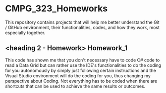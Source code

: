 # CMPG_323_Homeworks
This repository contains projects that will help me better understand the Git / GitHub environment, their functionalities, codes, and how they work, most especially together.

## <heading 2 - Homework> Homework_1
This code has shown me that you don't necessary have to code C# code to read a Data Grid but can rather use the IDE's functionalities to do the coding for you autonomously by simply just following certain instructions and the Visual Studio environment will do the coding for you, thus changing my perspective about Coding. Not everything has to be coded when there are shortcuts that can be used to achieve the same results or outcomes.